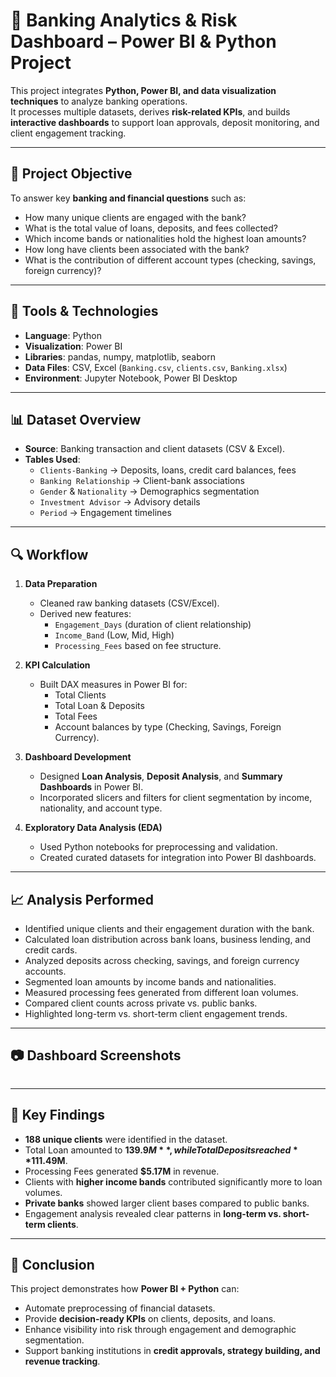 # 🏦 Banking Analytics & Risk Dashboard – Power BI & Python Project  

This project integrates **Python, Power BI, and data visualization techniques** to analyze banking operations.  
It processes multiple datasets, derives **risk-related KPIs**, and builds **interactive dashboards** to support loan approvals, deposit monitoring, and client engagement tracking.  

---

## 📌 Project Objective  

To answer key **banking and financial questions** such as:  
- How many unique clients are engaged with the bank?  
- What is the total value of loans, deposits, and fees collected?  
- Which income bands or nationalities hold the highest loan amounts?  
- How long have clients been associated with the bank?  
- What is the contribution of different account types (checking, savings, foreign currency)?  

---

## 🧰 Tools & Technologies  

- **Language**: Python  
- **Visualization**: Power BI  
- **Libraries**: pandas, numpy, matplotlib, seaborn  
- **Data Files**: CSV, Excel (`Banking.csv`, `clients.csv`, `Banking.xlsx`)  
- **Environment**: Jupyter Notebook, Power BI Desktop  

---

## 📊 Dataset Overview  

- **Source**: Banking transaction and client datasets (CSV & Excel).  
- **Tables Used**:  
  - `Clients-Banking` → Deposits, loans, credit card balances, fees  
  - `Banking Relationship` → Client-bank associations  
  - `Gender` & `Nationality` → Demographics segmentation  
  - `Investment Advisor` → Advisory details  
  - `Period` → Engagement timelines  

---

## 🔍 Workflow  

1. **Data Preparation**  
   - Cleaned raw banking datasets (CSV/Excel).  
   - Derived new features:  
     - `Engagement_Days` (duration of client relationship)  
     - `Income_Band` (Low, Mid, High)  
     - `Processing_Fees` based on fee structure.  

2. **KPI Calculation**  
   - Built DAX measures in Power BI for:  
     - Total Clients  
     - Total Loan & Deposits  
     - Total Fees  
     - Account balances by type (Checking, Savings, Foreign Currency).  

3. **Dashboard Development**  
   - Designed **Loan Analysis**, **Deposit Analysis**, and **Summary Dashboards** in Power BI.  
   - Incorporated slicers and filters for client segmentation by income, nationality, and account type.  

4. **Exploratory Data Analysis (EDA)**  
   - Used Python notebooks for preprocessing and validation.  
   - Created curated datasets for integration into Power BI dashboards.  

---

## 📈 Analysis Performed  

- Identified unique clients and their engagement duration with the bank.  
- Calculated loan distribution across bank loans, business lending, and credit cards.  
- Analyzed deposits across checking, savings, and foreign currency accounts.  
- Segmented loan amounts by income bands and nationalities.  
- Measured processing fees generated from different loan volumes.  
- Compared client counts across private vs. public banks.  
- Highlighted long-term vs. short-term client engagement trends.  

---
## 📷 Dashboard Screenshots


![]()  


---

## 📌 Key Findings  

- **188 unique clients** were identified in the dataset.  
- Total Loan amounted to **$139.9M**, while Total Deposits reached **$111.49M**.  
- Processing Fees generated **$5.17M** in revenue.  
- Clients with **higher income bands** contributed significantly more to loan volumes.  
- **Private banks** showed larger client bases compared to public banks.  
- Engagement analysis revealed clear patterns in **long-term vs. short-term clients**.  

---

## 📍 Conclusion  

This project demonstrates how **Power BI + Python** can:  
- Automate preprocessing of financial datasets.  
- Provide **decision-ready KPIs** on clients, deposits, and loans.  
- Enhance visibility into risk through engagement and demographic segmentation.  
- Support banking institutions in **credit approvals, strategy building, and revenue tracking**.  

